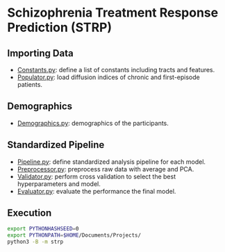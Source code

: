 # Schizophrenia Treatment Response Prediction (STRP)

## Importing Data

- [Constants.py](Constants.py): define a list of constants including tracts and features.
- [Populator.py](Populator.py): load diffusion indices of chronic and first-episode patients.

## Demographics

- [Demographics.py](Demographics.py): demographics of the participants.

## Standardized Pipeline

- [Pipeline.py](Pipeline.py): define standardized analysis pipeline for each model.
- [Preprocessor.py](Preprocessor.py): preprocess raw data with average and PCA.
- [Validator.py](Validator.py): perform cross validation to select the best hyperparameters and model.
- [Evaluator.py](Evaluator.py): evaluate the performance the final model.

## Execution

```bash
export PYTHONHASHSEED=0
export PYTHONPATH=$HOME/Documents/Projects/
python3 -B -m strp
```
